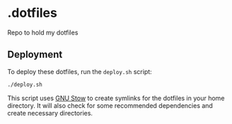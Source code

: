 # .dotfiles
Repo to hold my dotfiles

## Deployment

To deploy these dotfiles, run the `deploy.sh` script:

```bash
./deploy.sh
```

This script uses [GNU Stow](httpss://www.gnu.org/software/stow/) to create symlinks for the dotfiles in your home directory. It will also check for some recommended dependencies and create necessary directories.
